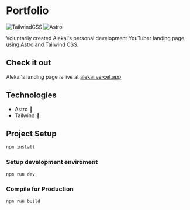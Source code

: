 # Portfolio

![TailwindCSS](https://img.shields.io/badge/tailwindcss-%2338B2AC.svg?style=for-the-badge&logo=tailwind-css&logoColor=white)
![Astro](https://img.shields.io/badge/astro-%23FF5D01.svg?style=for-the-badge&logo=astro&logoColor=white)

Voluntarily created Alekai's personal development YouTuber landing page using Astro and Tailwind CSS.

## Check it out

Alekai's landing page is live at [alekai.vercel.app](https://alekai.vercel.app)

## Technologies

-   Astro 🚀
-   Tailwind 🔷

## Project Setup

```sh
npm install
```

### Setup development enviroment

```sh
npm run dev
```

### Compile for Production

```sh
npm run build
```

